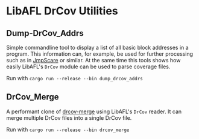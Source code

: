 # LibAFL DrCov Utilities

## Dump-DrCov_Addrs

Simple commandline tool to display a list of all basic block addresses in a program.
This information can, for example, be used for further processing such as in [JmpScare](https://github.com/fgsect/JMPscare) or similar.
At the same time this tools shows how easily LibAFL's `DrCov` module can be used to parse coverage files.

Run with `cargo run --release --bin dump_drcov_addrs`

## DrCov_Merge

A performant clone of [drcov-merge](https://github.com/vanhauser-thc/drcov-merge) using LibAFL's `DrCov` reader.
It can merge multiple DrCov files into a single DrCov file.

Run with `cargo run --release --bin drcov_merge`
